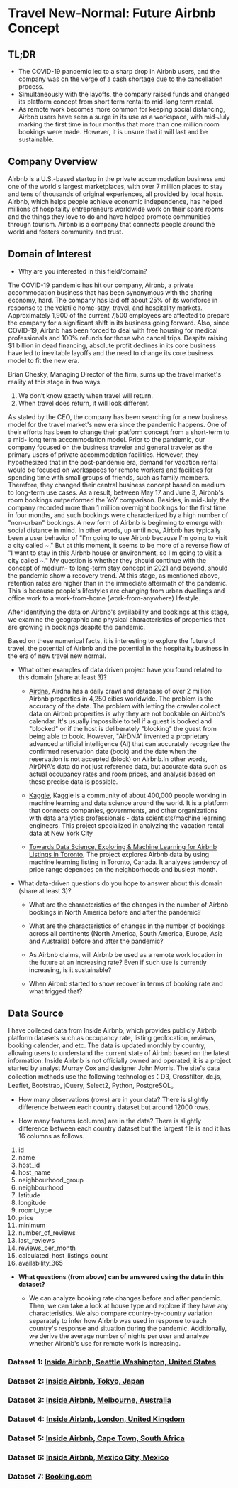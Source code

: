 # Travel New-Normal: Future Airbnb Concept

## TL;DR
- The COVID-19 pandemic led to a sharp drop in Airbnb users, and the company was on the verge of a cash shortage due to the cancellation process.
- Simultaneously with the layoffs, the company raised funds and changed its platform concept from short term rental to mid-long term rental.
- As remote work becomes more common for keeping social distancing, Airbnb users have seen a surge in its use as a workspace, with mid-July marking the first time in four months that more than one million room bookings were made. However, it is unsure that it will last and be sustainable.

## Company Overview
Airbnb is a U.S.-based startup in the private accommodation business and one of the world's largest marketplaces, with over 7 million places to stay and tens of thousands of original experiences, all provided by local hosts. Airbnb, which helps people achieve economic independence, has helped millions of hospitality entrepreneurs worldwide work on their spare rooms and the things they love to do and have helped promote communities through tourism. Airbnb is a company that connects people around the world and fosters community and trust.

## Domain of Interest
- Why are you interested in this field/domain?

The COVID-19 pandemic has hit our company, Airbnb, a private accommodation business that has been synonymous with the sharing economy, hard. The company has laid off about 25% of its workforce in response to the volatile home-stay, travel, and hospitality markets. Approximately 1,900 of the current 7,500 employees are affected to prepare the company for a significant shift in its business going forward. Also, since COVID-19, Airbnb has been forced to deal with free housing for medical professionals and 100% refunds for those who cancel trips. Despite raising $1 billion in dead financing, absolute profit declines in its core business have led to inevitable layoffs and the need to change its core business model to fit the new era.

Brian Chesky, Managing Director of the firm, sums up the travel market's reality at this stage in two ways.

1. We don’t know exactly when travel will return.
2. When travel does return, it will look different. 

As stated by the CEO, the company has been searching for a new business model for the travel market's new era since the pandemic happens. One of their efforts has been to change their platform concept from a short-term to a mid- long term accommodation model. Prior to the pandemic, our company focused on the business traveler and general traveler as the primary users of private accommodation facilities. However, they hypothesized that in the post-pandemic era, demand for vacation rental would be focused on workspaces for remote workers and facilities for spending time with small groups of friends, such as family members. Therefore, they changed their central business concept based on medium to long-term use cases. As a result, between May 17 and June 3, Airbnb's room bookings outperformed the YoY comparison. Besides, in mid-July, the company recorded more than 1 million overnight bookings for the first time in four months, and such bookings were characterized by a high number of "non-urban" bookings. A new form of Airbnb is beginning to emerge with social distance in mind. In other words, up until now, Airbnb has typically been a user behavior of "I'm going to use Airbnb because I'm going to visit a city called ~." But at this moment, it seems to be more of a reverse flow of "I want to stay in this Airbnb house or environment, so I'm going to visit a city called ~." 
My question is whether they should continue with the concept of medium- to long-term stay concept in 2021 and beyond, should the pandemic show a recovery trend. At this stage, as mentioned above, retention rates are higher than in the immediate aftermath of the pandemic. This is because people's lifestyles are changing from urban dwellings and office work to a work-from-home (work-from-anywhere) lifestyle. 

After identifying the data on Airbnb's availability and bookings at this stage, we examine the geographic and physical characteristics of properties that are growing in bookings despite the pandemic.

Based on these numerical facts, it is interesting to explore the future of travel, the potential of Airbnb and the potential in the hospitality business in the era of new travel new normal.


- What other examples of data driven project have you found related to this domain (share at least 3)?
  - [Airdna](https://www.airdna.co/), Airdna has a daily crawl and database of over 2 million Airbnb properties in 4,250 cities worldwide. The problem is the accuracy of the data. The problem with letting the crawler collect data on Airbnb properties is why they are not bookable on Airbnb's calendar. It's usually impossible to tell if a guest is booked and "blocked" or if the host is deliberately "blocking" the guest from being able to book. However, "AirDNA" invented a proprietary advanced artificial intelligence (AI) that can accurately recognize the confirmed reservation date (book) and the date when the reservation is not accepted (block) on Airbnb.In other words, AirDNA's data do not just reference data, but accurate data such as actual occupancy rates and room prices, and analysis based on these precise data is possible.
  
  - [Kaggle](https://www.kaggle.com/dgomonov/new-york-city-airbnb-open-data), Kaggle is a community of about 400,000 people working in machine learning and data science around the world. It is a platform that connects companies, governments, and other organizations with data analytics professionals - data scientists/machine learning engineers. This project specialized in analyzing the vacation rental data at New York City
  
  - [Towards Data Science, Exploring & Machine Learning for Airbnb Listings in Toronto](https://towardsdatascience.com/exploring-machine-learning-for-airbnb-listings-in-toronto-efdbdeba2644), The project explores Airbnb data by using machine learning listing in Toronto, Canada. It analyzes tendency of price range dependes on the neighborhoods and busiest month. 


- What data-driven questions do you hope to answer about this domain (share at least 3)?
  
    - What are the characteristics of the changes in the number of Airbnb bookings in North America before and after the pandemic?
  
    - What are the characteristics of changes in the number of bookings across all continents (North America, South America, Europe, Asia and Australia) before and after the pandemic?
  
    - As Airbnb claims, will Airbnb be used as a remote work location in the future at an increasing rate? Even if such use is currently increasing, is it sustainable?
    
    - When Airbnb started to show recover in terms of booking rate and what trigged that?

## Data Source
I have colleced data from Inside Airbnb, which provides publicly Airbnb platform datasets such as occupancy rate, listing geolocation, reviews, booking calender, and etc.
The data is updated monthly by country, allowing users to understand the current state of Airbnb based on the latest information. Inside Airbnb is not officially owned and operated; it is a project started by analyst Murray Cox and designer John Morris. The site's data collection methods use the following technologies：D3, Crossfilter, dc.js, Leaflet, Bootstrap, jQuery, Select2, Python, PostgreSQL。

- How many observations (rows) are in your data?
There is slightly difference between each country dataset but around 12000 rows.

- How many features (columns) are in the data?
There is slightly difference between each country dataset but the largest file is <lisgints> and it has 16 columns as follows.

1. id
2. name
3. host_id
4. host_name
5. neighbourhood_group
6. neighbourhood
7. latitude
8. longitude
9. roomt_type
10. price
11. minimum
12. number_of_reviews
13. last_reviews
14. reviews_per_month
15. calculated_host_listings_count
16. availability_365


* **What questions (from above) can be answered using the data in this dataset?**

    - We can analyze booking rate changes before and after pandemic. Then, we can take a look at house type and explore if they have any characteristics. We also compare country-by-country variation separately to infer how Airbnb was used in response to each country's response and situation during the pandemic. Additionally, we derive the average number of nights per user and analyze whether Airbnb's use for remote work is increasing.
    
### Dataset 1: [Inside Airbnb, Seattle Washington, United States](http://insideairbnb.com/seattle/)
### Dataset 2: [Inside Airbnb, Tokyo, Japan](http://insideairbnb.com/tokyo/)
### Dataset 3: [Inside Airbnb, Melbourne, Australia](http://insideairbnb.com/)
### Dataset 4: [Inside Airbnb, London, United Kingdom](http://insideairbnb.com/london/)
### Dataset 5: [Inside Airbnb, Cape Town, South Africa](http://insideairbnb.com/cape-town/)
### Dataset 6: [Inside Airbnb, Mexico City, Mexico](http://insideairbnb.com/mexico-city/)
### Dataset 7: [Booking.com](https://developers.booking.com/api/commercial/index.html?version=2.3&page_url=possible-values)